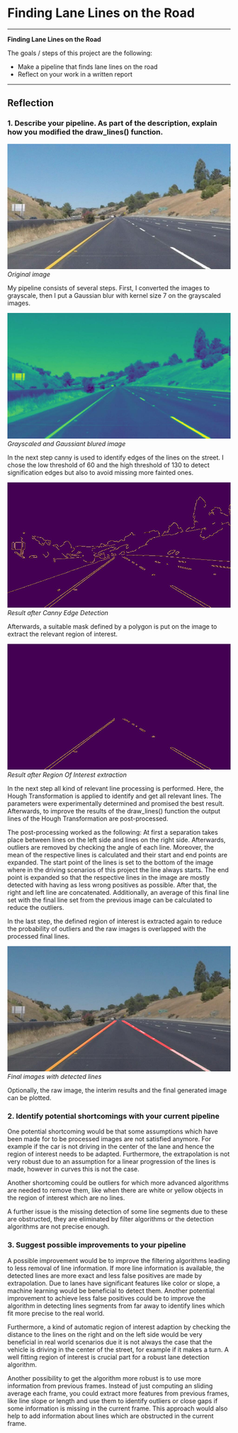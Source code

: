 # **Finding Lane Lines on the Road** 

---

**Finding Lane Lines on the Road**

The goals / steps of this project are the following:
* Make a pipeline that finds lane lines on the road
* Reflect on your work in a written report

---

## Reflection

### 1. Describe your pipeline. As part of the description, explain how you modified the draw_lines() function.

![](./test_images_output/original.jpg)
*Original image*

My pipeline consists of several steps. First, I converted the images to grayscale, then I put a Gaussian blur with kernel size 7 on the grayscaled images. 

![](./test_images_output/blured.jpg)
*Grayscaled and Gaussiant blured image*

In the next step canny is used to identify edges of the lines on the street. I chose the low threshold of 60 and the high threshold of 130 to detect signification edges but also to avoid missing more fainted ones.

![](./test_images_output/canny.jpg)
*Result after Canny Edge Detection*

Afterwards, a suitable mask defined by a polygon is put on the image to extract the relevant region of interest.

![](./test_images_output/masked.jpg)
*Result after Region Of Interest extraction*

In the next step all kind of relevant line processing is performed. Here, the Hough Transformation is applied to identify and get all relevant lines. The parameters were experimentally determined and promised the best result. 
Afterwards, to improve the results of the draw_lines() function the output lines of the Hough Transformation are post-processed. 

The post-processing worked as the following: 
At first a separation takes place between lines on the left side and lines on the right side. Afterwards, outliers are removed by checking the angle of each line. Moreover, the mean of the respective lines is calculated and their start and end points are expanded. 
The start point of the lines is set to the bottom of the image where in the driving scenarios of this project the line always starts. The end point is expanded so that the respective lines in the image are mostly detected with having as less wrong positives as possible. 
After that, the right and left line are concatenated. 
Additionally, an average of this final line set with the final line set from the previous image can be calculated to reduce the outliers.

In the last step, the defined region of interest is extracted again to reduce the probability of outliers and the raw images is overlapped with the processed final lines.

![](./test_images_output/final.jpg)
*Final images with detected lines*


Optionally, the raw image, the interim results and the final generated image can be plotted.



### 2. Identify potential shortcomings with your current pipeline


One potential shortcoming would be that some assumptions which have been made for to be processed images are not satisfied anymore. For example if the car is not driving in the center of the lane and hence the region of interest needs to be adapted. Furthermore, the extrapolation is not very robust due to an assumption for a linear progression of the lines is made, however in curves this is not the case.

Another shortcoming could be outliers for which more advanced algorithms are needed to remove them, like when there are white or yellow objects in the region of interest which are no lines.

A further issue is the missing detection of some line segments due to these are obstructed, they are eliminated by filter algorithms or the detection algorithms are not precise enough.


### 3. Suggest possible improvements to your pipeline

A possible improvement would be to improve the filtering algorithms leading to less removal of line information. If more line information is available, the detected lines are more exact and less false positives are made by extrapolation. Due to lanes have significant features like color or slope, a machine learning would be beneficial to detect them.
Another potential improvement to achieve less false positives could be to improve the algorithm in detecting lines segments from far away to identify lines which fit more precise to the real world.

Furthermore, a kind of automatic region of interest adaption by checking the distance to the lines on the right and on the left side would be very beneficial in real world scenarios due it is not always the case that the vehicle is driving in the center of the street, for example if it makes a turn.  A well fitting region of interest is crucial part for a robust lane detection algorithm.

Another possibility to get the algorithm more robust is to use more information from previous frames. Instead of just computing an sliding average each frame, you could extract more features from previous frames, like line slope or length and use them to identify outliers or close gaps if some information is missing in the current frame.  This approach would also help to add information about lines which are obstructed in the current frame.
